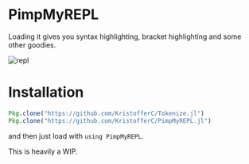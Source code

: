 # PimpMyREPL

Loading it gives you syntax highlighting, bracket highlighting and some other goodies.

![repl](https://media.giphy.com/media/l0HlyCECiFySyUdBS/giphy.gif)

# Installation

```jl
Pkg.clone("https://github.com/KristofferC/Tokenize.jl")
Pkg.clone("https://github.com/KristofferC/PimpMyREPL.jl")
```

and then just load with `using PimpMyREPL`.

This is heavily a WIP.
